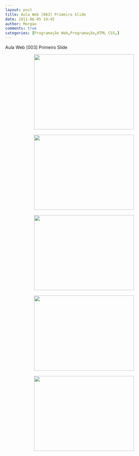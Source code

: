 ```yaml
---
layout: post
title: Aula Web [003] Primeiro Slide
date: 2011-06-05 19:45
author: Morgao
comments: true
categories: [Programação Web,Programação,HTML CSS,]
---
```

Aula Web [003] Primeiro Slide
<div class="separator" style="clear: both; text-align: center;"><a href="https://blogger.googleusercontent.com/img/b/R29vZ2xl/AVvXsEgV4KVlxst0HXsGN0GHqQRGcr_VDwi9HFHDp8UN1Zlc1SEN-gWv-6h7X0yKdf7PfUObt5q4Rg1aGxrvxlArQsEMi5kmPafs2ZuobQxWOfv7D7nySHpJexO74aAKOqtZZl8ea1Sy3W8mRss/s1600/Slide1.GIF" imageanchor="1" style="margin-left: 1em; margin-right: 1em;"><img border="0" height="240" src="https://blogger.googleusercontent.com/img/b/R29vZ2xl/AVvXsEgV4KVlxst0HXsGN0GHqQRGcr_VDwi9HFHDp8UN1Zlc1SEN-gWv-6h7X0yKdf7PfUObt5q4Rg1aGxrvxlArQsEMi5kmPafs2ZuobQxWOfv7D7nySHpJexO74aAKOqtZZl8ea1Sy3W8mRss/s320/Slide1.GIF" width="320" /></a></div><br />
<div class="separator" style="clear: both; text-align: center;"><a href="https://blogger.googleusercontent.com/img/b/R29vZ2xl/AVvXsEgCqTNPQBejOERNx7zJ-Un_vfBTIk3xFr3VWIAWtiaK1GTQPmHBaIPwsEVM-aNteRlgFbK6-CwSGBe2zBdHDrhBhH3T1kwAJFWIZYnu1mSaYIxZaRZJgD3L7TzhPDJ8Nz_UghJU1CEUoJ4/s1600/Slide2.GIF" imageanchor="1" style="margin-left: 1em; margin-right: 1em;"><img border="0" height="240" src="https://blogger.googleusercontent.com/img/b/R29vZ2xl/AVvXsEgCqTNPQBejOERNx7zJ-Un_vfBTIk3xFr3VWIAWtiaK1GTQPmHBaIPwsEVM-aNteRlgFbK6-CwSGBe2zBdHDrhBhH3T1kwAJFWIZYnu1mSaYIxZaRZJgD3L7TzhPDJ8Nz_UghJU1CEUoJ4/s320/Slide2.GIF" width="320" /></a></div><br />
<div class="separator" style="clear: both; text-align: center;"><a href="https://blogger.googleusercontent.com/img/b/R29vZ2xl/AVvXsEgH3OiErcARcbfKJSef-84h9ktGC-6q-QulyN8by9G_iZNn-3KvRARiAbMNoQogd3FydEx6USt1qEmFxsWPRTI9EEk2oPExWkrvb1zOCa2ZNeRN_KMLsAt9YxdFbHUeQ1ip1kGNKIqsspo/s1600/Slide3.GIF" imageanchor="1" style="margin-left: 1em; margin-right: 1em;"><img border="0" height="240" src="https://blogger.googleusercontent.com/img/b/R29vZ2xl/AVvXsEgH3OiErcARcbfKJSef-84h9ktGC-6q-QulyN8by9G_iZNn-3KvRARiAbMNoQogd3FydEx6USt1qEmFxsWPRTI9EEk2oPExWkrvb1zOCa2ZNeRN_KMLsAt9YxdFbHUeQ1ip1kGNKIqsspo/s320/Slide3.GIF" width="320" /></a></div><br />
<div class="separator" style="clear: both; text-align: center;"><a href="https://blogger.googleusercontent.com/img/b/R29vZ2xl/AVvXsEhxLBkOwkyIZ6ORzoGMe4isZqSRFePAjvMhGEcdW0qqOPxOPu4TrbxOjIsV8vwg0td9LRPZPnyt4E8Oxy-X4uEgtwPotPjjPSi_kj4tQ2QotUU0ueG9CYRV9yHefPbCPIrDMpeBJR6v3Uw/s1600/Slide4.GIF" imageanchor="1" style="margin-left: 1em; margin-right: 1em;"><img border="0" height="240" src="https://blogger.googleusercontent.com/img/b/R29vZ2xl/AVvXsEhxLBkOwkyIZ6ORzoGMe4isZqSRFePAjvMhGEcdW0qqOPxOPu4TrbxOjIsV8vwg0td9LRPZPnyt4E8Oxy-X4uEgtwPotPjjPSi_kj4tQ2QotUU0ueG9CYRV9yHefPbCPIrDMpeBJR6v3Uw/s320/Slide4.GIF" width="320" /></a></div><br />
<div class="separator" style="clear: both; text-align: center;"><a href="https://blogger.googleusercontent.com/img/b/R29vZ2xl/AVvXsEhaAol7le8XhdXAx49RrThZomU6MhYGTGECCH-rN-1_j-79_qgA9hHy_gjlRo5fiRqLKH6c7VNbqpX0wjByUxwgykZvZAHYoKPW7mc3Zvjy8vAyyzpgk1mU_nb4BOC0gXtbxrROUXpgXLE/s1600/Slide5.GIF" imageanchor="1" style="margin-left: 1em; margin-right: 1em;"><img border="0" height="240" src="https://blogger.googleusercontent.com/img/b/R29vZ2xl/AVvXsEhaAol7le8XhdXAx49RrThZomU6MhYGTGECCH-rN-1_j-79_qgA9hHy_gjlRo5fiRqLKH6c7VNbqpX0wjByUxwgykZvZAHYoKPW7mc3Zvjy8vAyyzpgk1mU_nb4BOC0gXtbxrROUXpgXLE/s320/Slide5.GIF" width="320" /></a></div>